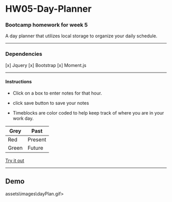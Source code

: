 # HW05-Day-Planner

### Bootcamp homework for week 5

A day planner that utilizes local storage to organize your daily schedule.

---

### Dependencies

 [x] Jquery
 [x] Bootstrap
 [x] Moment.js

---

#### Instructions

- Click on a box to enter notes for that hour.

- click save button to save your notes

- Timeblocks are color coded to help keep track of where you are in your work day.

| Grey    | Past       |
| ------- | ---------- |
| Red     | Present    |
| Green   | Future     |

[Try it out](https://jdmartinez1531.github.io/05-Day-Planner/ "Day Planner")

---

## Demo

<img>assets\images\dayPlan.gif>
